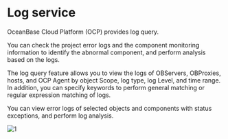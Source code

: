# Log service

OceanBase Cloud Platform (OCP) provides log query.

You can check the project error logs and the component monitoring information to identify the abnormal component, and perform analysis based on the logs.

The log query feature allows you to view the logs of OBServers, OBProxies, hosts, and OCP Agent by object Scope, log type, log Level, and time range.
In addition, you can specify keywords to perform general matching or regular expression matching of logs.

You can view error logs of selected objects and components with status exceptions, and perform log analysis.

![1](https://obbusiness-private.oss-cn-shanghai.aliyuncs.com/doc/img/ocp/403-ce/%E6%97%A5%E5%BF%97%E6%9F%A5%E8%AF%A2.png)

